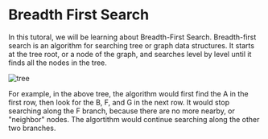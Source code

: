 <h1> Breadth First Search </h1>

In this tutoral, we will be learning about Breadth-First Search.  Breadth-first search is an algorithm for searching tree or graph data structures.  It starts at the tree root, or a node of the graph, and searches level by level until it finds all the nodes in the tree.

<img src="images/tree" alt="tree"></img>

For example, in the above tree, the algorithm would first find the A in the first row, then look for the B, F, and G in the next row.  It would stop searching along the F branch, because there are no more nearby, or "neighbor" nodes.  The algortithm would continue searching along the other two branches. 

